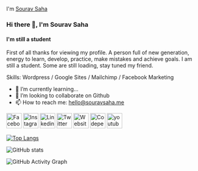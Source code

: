 I'm [Sourav Saha](https://scontent.fjsr11-1.fna.fbcdn.net/v/t39.30808-6/309109025_612021953904622_2234488569172318290_n.jpg?stp=dst-jpg_p960x960&_nc_cat=101&ccb=1-7&_nc_sid=e3f864&_nc_ohc=mYE6tCVsMWoAX9kp0ev&_nc_ht=scontent.fjsr11-1.fna&oh=00_AfCcWcQ7siqFHs70yZtOR_pJ8H1Rq2Y2SUuNQT1A1DU0qw&oe=636015DE)

### Hi there 👋, I'm Sourav Saha
#### I'm still a student

First of all thanks for viewing my profile.
A person full of new generation, energy to learn, develop, practice, make mistakes and achieve goals.
I am still a student. Some are still loading, stay tuned my friend.

Skills: Wordpress / Google Sites / Mailchimp / Facebook Marketing

- 🌱 I’m currently learning...
- 👯 I’m looking to collaborate on Github 
- 📫 How to reach me: hello@souravsaha.me


[<img src='https://i.postimg.cc/SN9K1jKH/1662964329922.png' alt='Facebook' height='40'>](https://facebook.com/souravsahapartho)  [<img src='https://i.postimg.cc/JhkWw07w/instagram-2.png' alt='Instagram' height='40'>](https://instagram.com/souravsahapartho) [<img src='https://i.postimg.cc/3NZ3S0fh/linkedin-1.png' alt='Linkedin' height='40'>](https://linkedin.com/in/souravsahapartho)  [<img src='https://i.postimg.cc/26DMPxXv/twitter-1.png' alt='Twitter' height='40'>](https://twitter.com/souravpartho) [<img src='https://i.postimg.cc/NFL2D6NG/web.png' alt='Website' height='40'>](https://www.souravsaha.me)  [<img src='https://postimg.cc/RqpBRtDm' alt='Codepen' height='40'>](https://www.souravsahapartho.com)  [<img src='https://cdn.jsdelivr.net/npm/simple-icons@3.0.1/icons/youtube.svg' alt='youtube' height='40'>](https://www.youtube.com/c/souravpartho)  

[![Top Langs](https://github-readme-stats.vercel.app/api/top-langs/?username=souravsahapartho)](https://github.com/anuraghazra/github-readme-stats)

![GitHub stats](https://github-readme-stats.vercel.app/api?username=souravsahapartho&show_icons=true)  

![GitHub Activity Graph](https://activity-graph.herokuapp.com/graph?username=souravsahapartho)  


